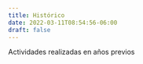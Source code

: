 ```yaml
---
title: Histórico
date: 2022-03-11T08:54:56-06:00
draft: false
---
```


Actividades realizadas en años previos
